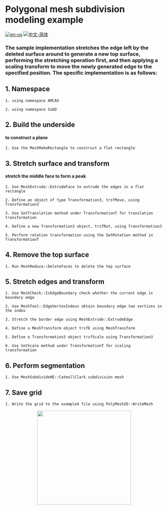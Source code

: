 # Polygonal mesh subdivision modeling example

[![en-us](https://img.shields.io/badge/en-us-yellow.svg)](./README.md) [![中文-简体](https://img.shields.io/badge/%E4%B8%AD%E6%96%87-%E7%AE%80%E4%BD%93-red.svg)](./README.zh_cn.md)

### The sample implementation stretches the edge left by the deleted surface around to generate a new top surface, performing the stretching operation first, and then applying a scaling transform to move the newly generated edge to the specified position. The specific implementation is as follows:


## 1. Namespace


	1. using namespace AMCAX

	2. using namespace SubD

## 2. Build the underside

#### to construct a plane
	1. Use the MeshMakeRectangle to construct a flat rectangle

## 3. Stretch surface and transform

#### stretch the middle face to form a peak

	1. Use MeshExtrude::ExtrudeFace to extrude the edges in a flat rectangle

	2. Define an object of type Transformation3, trsfMove, using Transformation3

	3. Use SetTranslation method under TransformationT for translation transformation

	4. Define a new Transformation3 object, trsfRot, using Transformation3

	5. Perform rotation transformation using the SetRotation method in TransformationT

## 4. Remove the top surface

	1. Run MeshReduce::DeleteFaces to delete the top surface

## 5. Stretch edges and transform

	1. Use MeshCheck::IsEdgeBoundary check whether the current edge is boundary edge 

	2. Use MeshTool::EdgeVertexIndexs obtain boundary edge two vertices in the index

	3. Stretch the border edge using MeshExtrude::ExtrudeEdge

	4. Define a MeshTransform object trsfE using MeshTransform

	5. Define a Transformation3 object trsfScale using Transformation3

	6. Use SetScale method under TransformationT for scaling transformation

## 6. Perform segmentation

	1. Use MeshSubdivideHE::CatmullClark subdivision mesh


## 7. Save grid

	1. Write the grid to the example4 file using PolyMeshIO::WriteMesh

<div align = center><img src="https://s2.loli.net/2024/09/30/gFRAHo2IXYnaVBv.png" width="300" height="300">